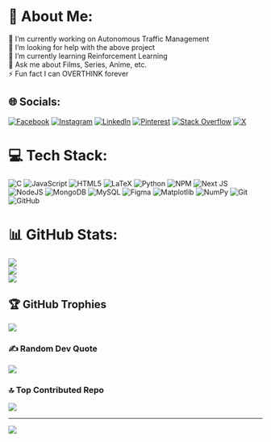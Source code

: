 # 💫 About Me:
🔭 I’m currently working on Autonomous Traffic Management<br>🤝 I’m looking for help with the above project<br>🌱 I’m currently learning Reinforcement Learning<br>💬 Ask me about Films, Series, Anime, etc.<br>⚡ Fun fact I can OVERTHINK forever<br>


## 🌐 Socials:
[![Facebook](https://img.shields.io/badge/Facebook-%231877F2.svg?logo=Facebook&logoColor=white)](https://facebook.com/madvork) [![Instagram](https://img.shields.io/badge/Instagram-%23E4405F.svg?logo=Instagram&logoColor=white)](https://instagram.com/philips_j0se) [![LinkedIn](https://img.shields.io/badge/LinkedIn-%230077B5.svg?logo=linkedin&logoColor=white)](https://linkedin.com/in/philips-jose-a5a6a8226) [![Pinterest](https://img.shields.io/badge/Pinterest-%23E60023.svg?logo=Pinterest&logoColor=white)](https://pinterest.com/madvork) [![Stack Overflow](https://img.shields.io/badge/-Stackoverflow-FE7A16?logo=stack-overflow&logoColor=white)](https://stackoverflow.com/users/17489903) [![X](https://img.shields.io/badge/X-black.svg?logo=X&logoColor=white)](https://x.com/madvork) 

# 💻 Tech Stack:
![C](https://img.shields.io/badge/c-%2300599C.svg?style=for-the-badge&logo=c&logoColor=white) ![JavaScript](https://img.shields.io/badge/javascript-%23323330.svg?style=for-the-badge&logo=javascript&logoColor=%23F7DF1E) ![HTML5](https://img.shields.io/badge/html5-%23E34F26.svg?style=for-the-badge&logo=html5&logoColor=white) ![LaTeX](https://img.shields.io/badge/latex-%23008080.svg?style=for-the-badge&logo=latex&logoColor=white) ![Python](https://img.shields.io/badge/python-3670A0?style=for-the-badge&logo=python&logoColor=ffdd54) ![NPM](https://img.shields.io/badge/NPM-%23CB3837.svg?style=for-the-badge&logo=npm&logoColor=white) ![Next JS](https://img.shields.io/badge/Next-black?style=for-the-badge&logo=next.js&logoColor=white) ![NodeJS](https://img.shields.io/badge/node.js-6DA55F?style=for-the-badge&logo=node.js&logoColor=white) ![MongoDB](https://img.shields.io/badge/MongoDB-%234ea94b.svg?style=for-the-badge&logo=mongodb&logoColor=white) ![MySQL](https://img.shields.io/badge/mysql-4479A1.svg?style=for-the-badge&logo=mysql&logoColor=white) ![Figma](https://img.shields.io/badge/figma-%23F24E1E.svg?style=for-the-badge&logo=figma&logoColor=white) ![Matplotlib](https://img.shields.io/badge/Matplotlib-%23ffffff.svg?style=for-the-badge&logo=Matplotlib&logoColor=black) ![NumPy](https://img.shields.io/badge/numpy-%23013243.svg?style=for-the-badge&logo=numpy&logoColor=white) ![Git](https://img.shields.io/badge/git-%23F05033.svg?style=for-the-badge&logo=git&logoColor=white) ![GitHub](https://img.shields.io/badge/github-%23121011.svg?style=for-the-badge&logo=github&logoColor=white)
# 📊 GitHub Stats:
![](https://github-readme-stats.vercel.app/api?username=cosmicbit&theme=dark&hide_border=false&include_all_commits=false&count_private=false)<br/>
![](https://github-readme-streak-stats.herokuapp.com/?user=cosmicbit&theme=dark&hide_border=false)<br/>
![](https://github-readme-stats.vercel.app/api/top-langs/?username=cosmicbit&theme=dark&hide_border=false&include_all_commits=false&count_private=false&layout=compact)

## 🏆 GitHub Trophies
![](https://github-profile-trophy.vercel.app/?username=cosmicbit&theme=radical&no-frame=true&no-bg=true&margin-w=4)

### ✍️ Random Dev Quote
![](https://quotes-github-readme.vercel.app/api?type=horizontal&theme=radical)

### 🔝 Top Contributed Repo
![](https://github-contributor-stats.vercel.app/api?username=cosmicbit&limit=5&theme=dark&combine_all_yearly_contributions=true)

---
[![](https://visitcount.itsvg.in/api?id=cosmicbit&icon=0&color=0)](https://visitcount.itsvg.in)

<!-- Proudly created with GPRM ( https://gprm.itsvg.in ) -->
